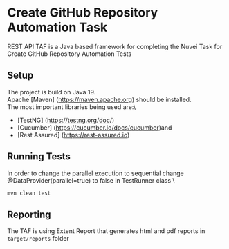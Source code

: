 # Create GitHub Repository Automation Task

REST API TAF is a Java based framework for completing the Nuvei Task for Create GitHub Repository Automation Tests

## Setup
The project is build on Java 19.\
Apache [Maven] (https://maven.apache.org) should be installed.\
The most important libraries being used are:\
 - [TestNG] (https://testng.org/doc/)
 - [Cucumber] (https://cucumber.io/docs/cucumber)and 
 - [Rest Assured] (https://rest-assured.io)

## Running Tests

In order to change the parallel execution to sequential change @DataProvider(parallel=true) to false in TestRunner class \

```bash
mvn clean test
```

## Reporting

The TAF is using Extent Report that generates html and pdf reports in `target/reports` folder
